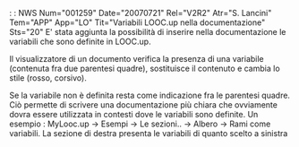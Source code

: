  :  : NWS Num="001259" Date="20070721" Rel="V2R2" Atr="S. Lancini" Tem="APP" App="LO" Tit="Variabili LOOC.up nella documentazione" Sts="20"
E' stata aggiunta la possibilità di inserire nella documentazione le variabili che sono definite in LOOC.up.

Il visualizzatore di un documento verifica la presenza di una variabile (contenuta fra due parentesi
quadre), sostituisce il contenuto e cambia lo stile (rosso, corsivo).

Se la variabile non è definita resta come indicazione fra le parentesi quadre.
Ciò permette di scrivere una documentazione più chiara che ovviamente dovra essere utilizzata in contesti dove le variabili sono definite.
Un esempio : 
MyLooc.up -> Esempi -> Le sezioni.. -> Albero -> Rami come variabili.
La sezione di destra presenta le variabili di quanto scelto a sinistra
